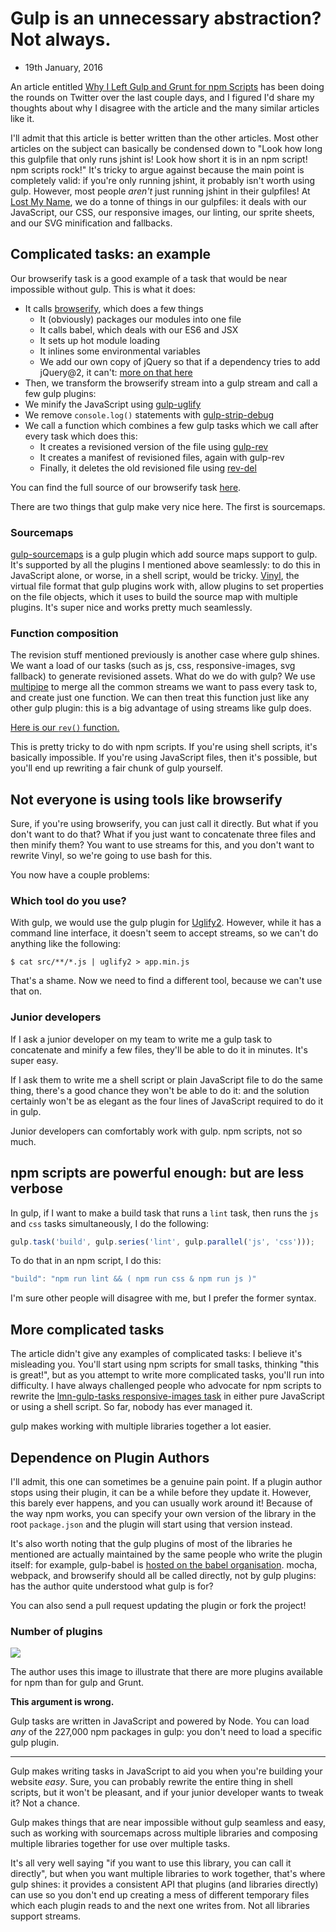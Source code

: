 # Gulp is an unnecessary abstraction? Not always.
- 19th January, 2016

An article entitled [Why I Left Gulp and Grunt for npm Scripts] has been doing the rounds on Twitter over the last couple days, and I figured I'd share my thoughts about why I disagree with the article and the many similar articles like it.

I'll admit that this article is better written than the other articles. Most other articles on the subject can basically be condensed down to "Look how long this gulpfile that only runs jshint is! Look how short it is in an npm script! npm scripts rock!" It's tricky to argue against because the main point is completely valid: if you're only running jshint, it probably isn't worth using gulp. However, most people _aren't_ just running jshint in their gulpfiles! At [Lost My Name], we do a tonne of things in our gulpfiles: it deals with our JavaScript, our CSS, our responsive images, our linting, our sprite sheets, and our SVG minification and fallbacks.


## Complicated tasks: an example

Our browserify task is a good example of a task that would be near impossible without gulp. This is what it does:

- It calls [browserify], which does a few things
  - It (obviously) packages our modules into one file
  - It calls babel, which deals with our ES6 and JSX
  - It sets up hot module loading
  - It inlines some environmental variables
  - We add our own copy of jQuery so that if a dependency tries to add jQuery@2, it can't: [more on that here][Only one jQuery]
- Then, we transform the browserify stream into a gulp stream and call a few gulp plugins:
- We minify the JavaScript using [gulp-uglify]
- We remove `console.log()` statements with [gulp-strip-debug]
- We call a function which combines a few gulp tasks which we call after every task which does this:
  - It creates a revisioned version of the file using [gulp-rev]
  - It creates a manifest of revisioned files, again with gulp-rev
  - Finally, it deletes the old revisioned file using [rev-del]
  
You can find the full source of our browserify task [here][browserify task].
  
There are two things that gulp make very nice here. The first is sourcemaps.

### Sourcemaps

[gulp-sourcemaps] is a gulp plugin which add source maps support to gulp. It's supported by all the plugins I mentioned above seamlessly: to do this in JavaScript alone, or worse, in a shell script, would be tricky. [Vinyl], the virtual file format that gulp plugins work with, allow plugins to set properties on the file objects, which it uses to build the source map with multiple plugins. It's super nice and works pretty much seamlessly.
 
### Function composition
 
The revision stuff mentioned previously is another case where gulp shines. We want a load of our tasks (such as js, css, responsive-images, svg fallback) to generate revisioned assets. What do we do with gulp? We use [multipipe] to merge all the common streams we want to pass every task to, and create just one function. We can then treat this function just like any other gulp plugin: this is a big advantage of using streams like gulp does.

[Here is our `rev()` function.](https://github.com/Lostmyname/lmn-gulp-tasks/blob/master/lib/rev.js)

This is pretty tricky to do with npm scripts. If you're using shell scripts, it's basically impossible. If you're using JavaScript files, then it's possible, but you'll end up rewriting a fair chunk of gulp yourself.


## Not everyone is using tools like browserify

Sure, if you're using browserify, you can just call it directly. But what if you don't want to do that? What if you just want to concatenate three files and then minify them? You want to use streams for this, and you don't want to rewrite Vinyl, so we're going to use bash for this.

You now have a couple problems:

### Which tool do you use?

With gulp, we would use the gulp plugin for [Uglify2]. However, while it has a command line interface, it doesn't seem to accept streams, so we can't do anything like the following:

```markup
$ cat src/**/*.js | uglify2 > app.min.js
```

That's a shame. Now we need to find a different tool, because we can't use that on.

### Junior developers

If I ask a junior developer on my team to write me a gulp task to concatenate and minify a few files, they'll be able to do it in minutes. It's super easy.

If I ask them to write me a shell script or plain JavaScript file to do the same thing, there's a good chance they won't be able to do it: and the solution certainly won't be as elegant as the four lines of JavaScript required to do it in gulp.

Junior developers can comfortably work with gulp. npm scripts, not so much.


## npm scripts are powerful enough: but are less verbose

In gulp, if I want to make a build task that runs a `lint` task, then runs the `js` and `css` tasks simultaneously, I do the following:

```javascript
gulp.task('build', gulp.series('lint', gulp.parallel('js', 'css')));
```

To do that in an npm script, I do this:

```javascript
"build": "npm run lint && ( npm run css & npm run js )"
```

I'm sure other people will disagree with me, but I prefer the former syntax.

## More complicated tasks

The article didn't give any examples of complicated tasks: I believe it's misleading you. You'll start using npm scripts for small tasks, thinking "this is great!", but as you attempt to write more complicated tasks, you'll run into difficulty. I have always challenged people who advocate for npm scripts to rewrite the [lmn-gulp-tasks responsive-images task] in either pure JavaScript or using a shell script. So far, nobody has ever managed it.

gulp makes working with multiple libraries together a lot easier.

## Dependence on Plugin Authors

I'll admit, this one can sometimes be a genuine pain point. If a plugin author stops using their plugin, it can be a while before they update it. However, this barely ever happens, and you can usually work around it! Because of the way npm works, you can specify your own version of the library in the root `package.json` and the plugin will start using that version instead.

It's also worth noting that the gulp plugins of most of the libraries he mentioned are actually maintained by the same people who write the plugin itself: for example, gulp-babel is [hosted on the babel organisation][github gulp-babel]. mocha, webpack, and browserify should all be called directly, not by gulp plugins: has the author quite understood what gulp is for?

You can also send a pull request updating the plugin or fork the project!

### Number of plugins

![](https://cdn-images-1.medium.com/max/800/1*Ukvg75zwIh7eZn35s8bs3g.png)

The author uses this image to illustrate that there are more plugins available for npm than for gulp and Grunt.

**This argument is wrong.**

Gulp tasks are written in JavaScript and powered by Node. You can load _any_ of the 227,000 npm packages in gulp: you don't need to load a specific gulp plugin.

----

Gulp makes writing tasks in JavaScript to aid you when you're building your website _easy_. Sure, you can probably rewrite the entire thing in shell scripts, but it won't be pleasant, and if your junior developer wants to tweak it? Not a chance.

Gulp makes things that are near impossible without gulp seamless and easy, such as working with sourcemaps across multiple libraries and composing multiple libraries together for use over multiple tasks.

It's all very well saying "if you want to use this library, you can call it directly", but when you want multiple libraries to work together, that's where gulp shines: it provides a consistent API that plugins (and libraries directly) can use so you don't end up creating a mess of different temporary files which each plugin reads to and the next one writes from. Not all libraries support streams.




[Why I Left Gulp and Grunt for npm Scripts]: https://medium.com/@housecor/why-i-left-gulp-and-grunt-for-npm-scripts-3d6853dd22b8#.qx38c99ge
[Lost My Name]: http://making.lostmy.name/
[Only one jQuery]: http://macr.ae/article/only-one-jquery.html
[browserify task]: https://github.com/Lostmyname/lmn-gulp-tasks/blob/master/tasks/browserify.js
[gulp-sourcemaps]: https://www.npmjs.com/package/gulp-sourcemaps
[Vinyl]: http://npmjs.com/package/vinyl
[multipipe]: https://www.npmjs.com/package/multipipe
[Uglify2]: https://github.com/mishoo/UglifyJS2
[lmn-gulp-tasks responsive-images task]: https://github.com/Lostmyname/lmn-gulp-tasks/blob/master/tasks/responsive-images.js
[github gulp-babel]: https://github.com/babel/gulp-babel
[browserify]: http://browserify.org/
[gulp-uglify]: https://www.npmjs.com/package/gulp-uglify
[gulp-strip-debug]: https://www.npmjs.com/package/gulp-strip-debug
[gulp-rev]: https://www.npmjs.com/package/gulp-rev
[rev-del]: https://www.npmjs.com/package/rev-del